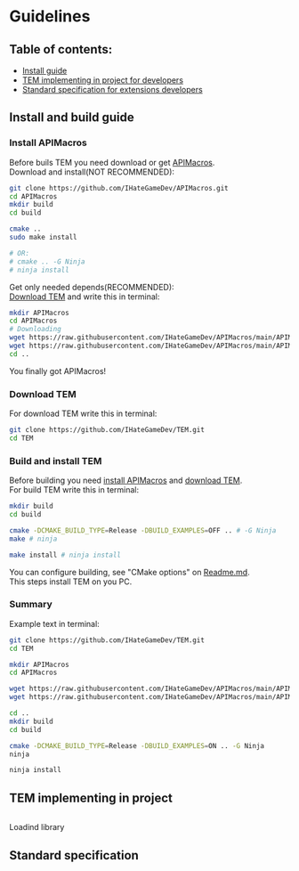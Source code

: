 # Guidelines

## Table of contents:
- [Install guide](#installGuide)
- [TEM implementing in project for developers](#applicationsDevelopersGuide)
- [Standard specification for extensions developers](#extensionsDevelopersGuide)

<a name="installGuide"></a>

## Install and build guide

<a name="installAPIMacros"></a>

### Install APIMacros

Before buils TEM you need download or get [APIMacros](https://github.com/IHateGameDev/APIMacros).<br>
Download and install(NOT RECOMMENDED):
```bash
git clone https://github.com/IHateGameDev/APIMacros.git
cd APIMacros
mkdir build
cd build

cmake ..
sudo make install

# OR:
# cmake .. -G Ninja
# ninja install
```

Get only needed depends(RECOMMENDED):<br>
[Download TEM](#downloadTEM) and write this in terminal:

```bash
mkdir APIMacros
cd APIMacros
# Downloading
wget https://raw.githubusercontent.com/IHateGameDev/APIMacros/main/APIMacros/api.h
wget https://raw.githubusercontent.com/IHateGameDev/APIMacros/main/APIMacros/shared.h
cd ..
```

You finally got APIMacros!

<a name="downloadTEM"></a>

### Download TEM

For download TEM write this in terminal:

```bash
git clone https://github.com/IHateGameDev/TEM.git
cd TEM
```

### Build and install TEM

Before building you need [install APIMacros](#installAPIMacros) and [download TEM](#downloadTEM).<br>
For build TEM write this in terminal:

```bash
mkdir build
cd build

cmake -DCMAKE_BUILD_TYPE=Release -DBUILD_EXAMPLES=OFF .. # -G Ninja
make # ninja

make install # ninja install
```

You can configure building, see "CMake options" on [Readme.md](./Readme.md).<br>
This steps install TEM on you PC.

### Summary

Example text in terminal:
```bash
git clone https://github.com/IHateGameDev/TEM.git
cd TEM

mkdir APIMacros
cd APIMacros

wget https://raw.githubusercontent.com/IHateGameDev/APIMacros/main/APIMacros/api.h
wget https://raw.githubusercontent.com/IHateGameDev/APIMacros/main/APIMacros/shared.h

cd ..
mkdir build
cd build

cmake -DCMAKE_BUILD_TYPE=Release -DBUILD_EXAMPLES=ON .. -G Ninja
ninja

ninja install
```

<a name="applicationsDevelopersGuide"></a>

## TEM implementing in project

```bash

```

Loadind library

<a name="extensionsDevelopersGuide"></a>

## Standard specification
